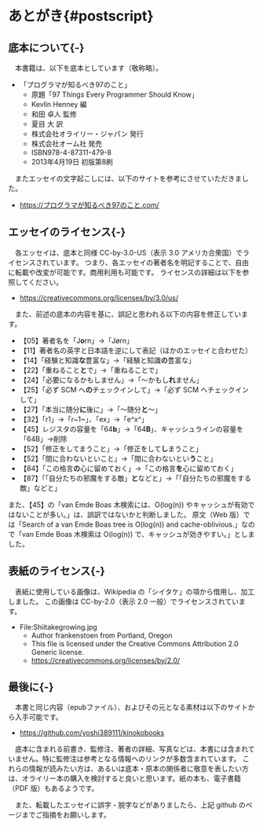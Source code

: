 # あとがき{#postscript}

## 底本について{-}

　本書籍は、以下を底本としています（敬称略）。

* 「プログラマが知るべき97のこと」
    * 原題「97 Things Every Programmer Should Know」
    * Kevlin Henney 編
    * 和田 卓人 監修
    * 夏目 大 訳
    * 株式会社オライリー・ジャパン 発行
    * 株式会社オーム社 発売
    * ISBN978-4-87311-479-8
    * 2013年4月19日 初版第8刷

　またエッセイの文字起こしには、以下のサイトを参考にさせていただきました。

* https://プログラマが知るべき97のこと.com/

## エッセイのライセンス{-}

　各エッセイは、底本と同様 CC-by-3.0-US（表示 3.0 アメリカ合衆国）でライセンスされています。
つまり、各エッセイの著者名を明記することで、自由に転載や改変が可能です。商用利用も可能です。
ライセンスの詳細は以下を参照してください。

* https://creativecommons.org/licenses/by/3.0/us/

　また、前述の底本の内容を基に、誤記と思われる以下の内容を修正しています。

* 【05】著者名を「J**o**rn」→「J&#xf8;rn」
* 【11】著者名の英字と日本語を逆にして表記（ほかのエッセイと合わせた）
* 【14】「経験と知識**な**豊富な」→「経験と知識**の**豊富な」
* 【22】「重ねること**と**で」→「重ねることで」
* 【24】「必要になるかもしません」→「～かもし**れ**ません」
* 【25】「必ず SCM へ**の**チェックインして」→「必ず SCM へチェックインして」
* 【27】「本当に随分**に**後に」→「～随分**と**～」
* 【32】「r1」→「r~1~」、「ex」→「e^x^」
* 【45】レジスタの容量を「64**b**」→「64**B**」、キャッシュラインの容量を「64B」→削除
* 【52】「修正をしてまうこと」→「修正をして**し**まうこと」
* 【52】「間に合わないといこと」→「間に合わないとい**う**こと」
* 【84】「この格言**の**心に留めておく」→「この格言**を**心に留めておく」
* 【87】「「自分たちの邪魔をする敵」**と**などと」→「「自分たちの邪魔をする敵」などと」

また、【45】の「van Emde Boas 木検索には、O(log(n)) やキャッシュが有効ではないことが多い。」は、誤訳ではないかと判断しました。
原文（Web 版）では「Search of a van Emde Boas tree is O(log(n)) and cache-oblivious.」なので「van Emde Boas 木検索は O(log(n)) で、キャッシュが効きやすい。」としました。

## 表紙のライセンス{-}

　表紙に使用している画像は、Wikipedia の「シイタケ」の項から借用し、加工しました。
この画像は CC-by-2.0（表示 2.0 一般）でライセンスされています。

* File:Shiitakegrowing.jpg
    * Author frankenstoen from Portland, Oregon
    * This file is licensed under the Creative Commons Attribution 2.0 Generic license.
    * https://creativecommons.org/licenses/by/2.0/

## 最後に{-}

　本書と同じ内容（epubファイル）、およびその元となる素材は以下のサイトから入手可能です。

* https://github.com/yoshi389111/kinokobooks

　底本に含まれる前書き、監修注、著者の詳細、写真などは、本書には含まれていません。特に監修注は参考となる情報へのリンクが多数含まれています。
これらの情報が読みたい方は、あるいは底本・原本の関係者に敬意を表したい方は、オライリー本の購入を検討すると良いと思います。紙の本も、電子書籍（PDF 版）もあるようです。

　また、転載したエッセイに誤字・脱字などがありましたら、上記 github のページまでご指摘をお願いします。
